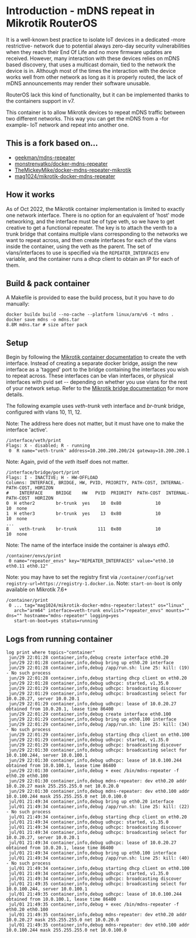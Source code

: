 # Introduction - mDNS repeat in Mikrotik RouterOS
It is a well-known best practice to isolate IoT devices in a dedicated -more restrictive- network due to potential always zero-day security vulnerabilities when they reach their End Of Life and no more firmware updates are received. However, many interaction with these devices relies on mDNS based discovery, that uses a multicast domain, tied to the network the device is in. Although most of the times the interaction with the device works well from other network as long as it is properly routed, the lack of mDNS announcements may render their software unusable.

RouterOS lack this kind of functionality, but it can be implemented thanks to the containers support in v7.

This container is to allow Mikrotik devices to repeat mDNS traffic between two different networks. This way you can get the mDNS from a -for example- IoT network and repeat into another one.

## This is a fork based on...
* [geekman/mdns-repeater](https://github.com/geekman/mdns-repeater)
* [monstrenyatko/docker-mdns-repeater](https://github.com/monstrenyatko/docker-mdns-repeater)
* [TheMickeyMike/docker-mdns-repeater-mikrotik](https://github.com/TheMickeyMike/docker-mdns-repeater-mikrotik)
* [mag1024/mikrotik-docker-mdns-repeater](https://github.com/mag1024/mikrotik-docker-mdns-repeater)

## How it works
As of Oct 2022, the Mikrotik container implementation is limited to exactly one
network interface. There is no option for an equivalent of 'host' mode
networking, and the interface must be of type veth, so we have to get creative
to get a functional repeater. The key is to attach the venth to a trunk bridge
that contains multiple vlans corresponding to the networks we want to repeat
across, and then create interfaces for each of the vlans inside the container,
using the veth as the parent. The set of vlans/interfaces to use is specified
via the `REPEATER_INTERFACES` env variable, and the container runs a dhcp client
to obtain an IP for each of them.

## Build & pack container
A Makefile is provided to ease the build process, but it you have to do manually:
```
docker buildx build --no-cache --platform linux/arm/v6 -t mdns .
docker save mdns -o mdns.tar
8.8M mdns.tar # size after pack
```

## Setup
Begin by following the [Mikrotik container
documentation](https://help.mikrotik.com/docs/display/ROS/Container) to create
the veth interface.  Instead of creating a separate docker bridge, assign the
new interface as a 'tagged' port to the bridge containing the interfaces you
wish to repeat across.  These interfaces can be vlan interfaces, or physical
interfaces with pvid set -- depending on whether you use vlans for the rest of
your network setup. Refer to the [Mikrotik bridge
documentation](https://help.mikrotik.com/docs/display/ROS/Bridge+VLAN+Table) for
more details.

The following example uses _veth-trunk_ veth interface and _br-trunk_ bridge,
configured with vlans 10, 11, 12.

Note: The address here does not matter, but it must have one to make the
interface 'active'.
```
/interface/veth/print
Flags: X - disabled; R - running
 0  R name="veth-trunk" address=10.200.200.200/24 gateway=10.200.200.1
```

Note: Again, pvid of the _veth_ itself does not matter.
```
/interface/bridge/port/print
Flags: I - INACTIVE; H - HW-OFFLOAD
Columns: INTERFACE, BRIDGE, HW, PVID, PRIORITY, PATH-COST, INTERNAL-PATH-COST, HORIZON
#    INTERFACE     BRIDGE    HW   PVID  PRIORITY  PATH-COST  INTERNAL-PATH-COST  HORIZON
0  H ether2        br-trunk  yes    10  0x80             10                  10  none
1  H ether3        br-trunk  yes    13  0x80             10                  10  none
...
8    veth-trunk    br-trunk        111  0x80             10                  10  none
```

Note: The name of the interface inside the container is always _eth0_.
```
/container/envs/print
 0 name="repeater_envs" key="REPEATER_INTERFACES" value="eth0.10 eth0.11 eth0.12"
```

Note: you may have to set the registry first via `/container/config/set registry-url=https://registry-1.docker.io`.
Note: `start-on-boot` is only available on Mikrotik 7.6+
```
/container/print
 0 ... tag="mag1024/mikrotik-docker-mdns-repeater:latest" os="linux"
   arch="arm64" interface=veth-trunk envlist="repeater_envs" mounts="" dns="" hostname="mdns-repeater" logging=yes
   start-on-boot=yes status=running
```

## Logs from running container
```
log print where topics~"container"
 jun/29 22:01:28 container,info,debug create interface eth0.20
 jun/29 22:01:28 container,info,debug bring up eth0.20 interface
 jun/29 22:01:28 container,info,debug /app/run.sh: line 25: kill: (19) - No such process
 jun/29 22:01:28 container,info,debug starting dhcp client on eth0.20
 jun/29 22:01:28 container,info,debug udhcpc: started, v1.35.0
 jun/29 22:01:29 container,info,debug udhcpc: broadcasting discover
 jun/29 22:01:29 container,info,debug udhcpc: broadcasting select for 10.0.20.27, server 10.0.20.1
 jun/29 22:01:29 container,info,debug udhcpc: lease of 10.0.20.27 obtained from 10.0.20.1, lease time 86400
 jun/29 22:01:29 container,info,debug create interface eth0.100
 jun/29 22:01:29 container,info,debug bring up eth0.100 interface
 jun/29 22:01:29 container,info,debug /app/run.sh: line 25: kill: (34) - No such process
 jun/29 22:01:29 container,info,debug starting dhcp client on eth0.100
 jun/29 22:01:29 container,info,debug udhcpc: started, v1.35.0
 jun/29 22:01:29 container,info,debug udhcpc: broadcasting discover
 jun/29 22:01:30 container,info,debug udhcpc: broadcasting select for 10.0.100.244, server 10.0.100.1
 jun/29 22:01:30 container,info,debug udhcpc: lease of 10.0.100.244 obtained from 10.0.100.1, lease time 86400
 jun/29 22:01:30 container,info,debug + exec /bin/mdns-repeater -f eth0.20 eth0.100
 jun/29 22:01:30 container,info,debug mdns-repeater: dev eth0.20 addr 10.0.20.27 mask 255.255.255.0 net 10.0.20.0
 jun/29 22:01:30 container,info,debug mdns-repeater: dev eth0.100 addr 10.0.100.244 mask 255.255.255.0 net 10.0.100.0
 jul/01 21:49:34 container,info,debug bring up eth0.20 interface
 jul/01 21:49:34 container,info,debug /app/run.sh: line 25: kill: (22) - No such process
 jul/01 21:49:34 container,info,debug starting dhcp client on eth0.20
 jul/01 21:49:34 container,info,debug udhcpc: started, v1.35.0
 jul/01 21:49:34 container,info,debug udhcpc: broadcasting discover
 jul/01 21:49:34 container,info,debug udhcpc: broadcasting select for 10.0.20.27, server 10.0.20.1
 jul/01 21:49:34 container,info,debug udhcpc: lease of 10.0.20.27 obtained from 10.0.20.1, lease time 86400
 jul/01 21:49:34 container,info,debug bring up eth0.100 interface
 jul/01 21:49:34 container,info,debug /app/run.sh: line 25: kill: (40) - No such process
 jul/01 21:49:34 container,info,debug starting dhcp client on eth0.100
 jul/01 21:49:34 container,info,debug udhcpc: started, v1.35.0
 jul/01 21:49:34 container,info,debug udhcpc: broadcasting discover
 jul/01 21:49:35 container,info,debug udhcpc: broadcasting select for 10.0.100.244, server 10.0.100.1
 jul/01 21:49:35 container,info,debug udhcpc: lease of 10.0.100.244 obtained from 10.0.100.1, lease time 86400
 jul/01 21:49:35 container,info,debug + exec /bin/mdns-repeater -f eth0.20 eth0.100
 jul/01 21:49:35 container,info,debug mdns-repeater: dev eth0.20 addr 10.0.20.27 mask 255.255.255.0 net 10.0.20.0
 jul/01 21:49:35 container,info,debug mdns-repeater: dev eth0.100 addr 10.0.100.244 mask 255.255.255.0 net 10.0.100.0
```
